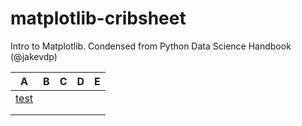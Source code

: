 # matplotlib-cribsheet
Intro to Matplotlib. Condensed from Python Data Science Handbook (@jakevdp)

| A  | B  | C  | D  | E  |
|:-:|:-:|:-:|---|---|
|[test](test.png)   |   |   |   |   |
|   |   |   |   |   |
|   |   |   |   |   |
